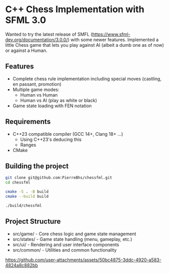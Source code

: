# C++ Chess Implementation with SFML 3.0
Wanted to try the latest release of SMFL (https://www.sfml-dev.org/documentation/3.0.0/) with some newer features. Implemented a little Chess game that lets you play against AI (albeit a dumb one as of now) or against a Human.  

## Features

* Complete chess rule implementation including special moves (castling, en passant, promotion)
* Multiple game modes:
  * Human vs Human
  * Human vs AI (play as white or black)
* Game state loading with FEN notation


## Requirements

* C++23 compatible compiler (GCC 14+, Clang 18+ ...)
  * Using C++23's deducing this
  * Ranges
* CMake

## Building the project

```bash
git clone git@github.com:PierreBhs/chessfml.git
cd chessfml

cmake -S . -B build
cmake --build build

./build/chessfml
```

## Project Structure

* src/game/ - Core chess logic and game state management
* src/states/ - Game state handling (menu, gameplay, etc.)
* src/ui/ - Rendering and user interface components
* src/common/ - Utilities and common functionality


https://github.com/user-attachments/assets/50bc4875-3ddc-4920-a583-4824a8c882bb

